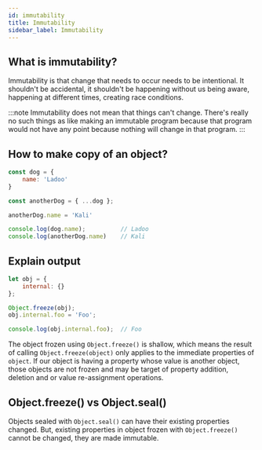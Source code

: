 ```yaml
---
id: immutability
title: Immutability
sidebar_label: Immutability
---
```


## What is immutability?

Immutability is that change that needs to occur needs to be intentional. It shouldn't be accidental, it shouldn't be happening without us being aware, happening at different times, creating race conditions.

:::note
Immutability does not mean that things can't change. There's really no such things as like making an immutable program because that program would not have any point because nothing will change in that program.
:::

## How to make copy of an object?

```js
const dog = {
    name: 'Ladoo'
}

const anotherDog = { ...dog };

anotherDog.name = 'Kali'

console.log(dog.name);          // Ladoo
console.log(anotherDog.name)    // Kali
```

## Explain output

```jsx
let obj = {
    internal: {}
};

Object.freeze(obj);
obj.internal.foo = 'Foo';

console.log(obj.internal.foo);  // Foo
```

The object frozen using `Object.freeze()` is shallow, which means the result of calling `Object.freeze(object)` only applies to the immediate properties of `object`. If our object is having a property whose value is another object, those objects are not frozen and may be target of property addition, deletion and or value re-assignment operations.

## Object.freeze() vs Object.seal()

Objects sealed with `Object.seal()` can have their existing properties changed. But, existing properties in object frozen with `Object.freeze()` cannot be changed, they are made immutable.